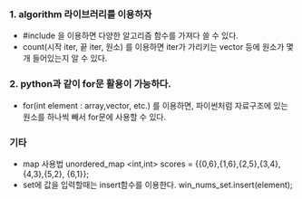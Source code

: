 ### 1. algorithm 라이브러리를 이용하자
- #include <algorithm>을 이용하면 다양한 알고리즘 함수를 가져다 쓸 수 있다.
- count(시작 iter, 끝 iter, 원소) 를 이용하면 iter가 가리키는 vector 등에 원소가 몇개 들어있는지 알 수 있다.

### 2. python과 같이 for문 활용이 가능하다.
  - for(int element : array,vector, etc.) 를 이용하면, 파이썬처럼 자료구조에 있는 원소를 하나씩 빼서 for문에 사용할 수 있다.

### 기타
  - map 사용법
    unordered_map <int,int> scores = {{0,6},{1,6},{2,5},{3,4},{4,3},{5,2}, {6,1}};
  - set에 값을 입력할때는 insert함수를 이용한다.
    win_nums_set.insert(element);
  
 
